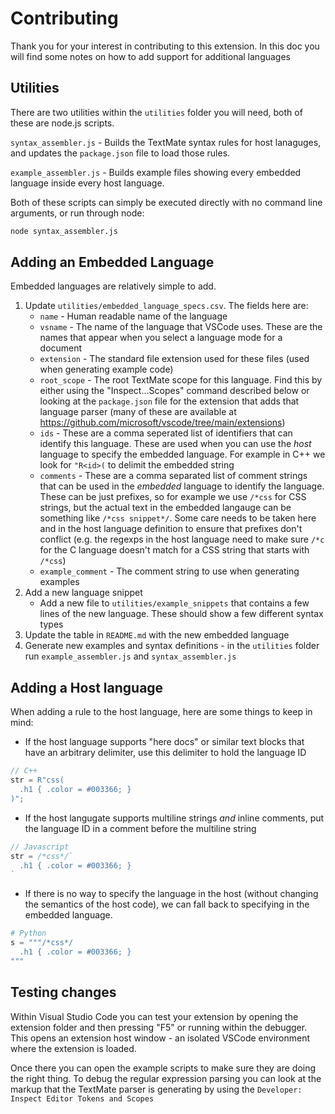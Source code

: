 # Contributing

Thank you for your interest in contributing to this extension. In this doc you will find some notes on how to add support for additional languages

## Utilities

There are two utilities within the `utilities` folder you will need, both of these are 
node.js scripts.

`syntax_assembler.js` - Builds the TextMate syntax rules for host lanaguges, and updates the `package.json` file to load those rules.

`example_assembler.js` - Builds example files showing every embedded language inside every host language.

Both of these scripts can simply be executed directly with no command line arguments, or run through node:
```sh
node syntax_assembler.js
```

## Adding an Embedded Language

Embedded languages are relatively simple to add.

1. Update `utilities/embedded_language_specs.csv`. The fields here are:
    * `name` - Human readable name of the language
    * `vsname` - The name of the language that VSCode uses. These are the names that appear when you select a language mode for a document
    * `extension` - The standard file extension used for these files (used when generating example code)
    * `root_scope` - The root TextMate scope for this language. Find this by either using the "Inspect...Scopes" command described below or looking at the `package.json` file for the extension that adds that language parser (many of these are available at https://github.com/microsoft/vscode/tree/main/extensions)
    * `ids` - These are a comma seperated list of identifiers that can identify this language. These are used when you can use the _host_ language to specify the embedded language. For example in C++ we look for `"R<id>(` to delimit the embedded string
    * `comments` - These are a comma separated list of comment strings that can be used in the _embedded_ language to identify the language. These can be just prefixes, so for example we use `/*css` for CSS strings, but the actual text in the embedded langauge can be something like `/*css snippet*/`. Some care needs to be taken here and in the host language definition to ensure that prefixes don't conflict (e.g. the regexps in the host language need to make sure `/*c` for the C language doesn't match for a CSS string that starts with `/*css`)
    * `example_comment` - The comment string to use when generating examples
2. Add a new language snippet
    * Add a new file to `utilities/example_snippets` that contains a few lines of the new language. These should show a few different syntax types
3. Update the table in `README.md` with the new embedded language
4. Generate new examples and syntax definitions - in the `utilities` folder run `example_assembler.js` and `syntax_assembler.js`

## Adding a Host language

When adding a rule to the host language, here are some things to keep in mind:

* If the host language supports "here docs" or similar text blocks that have an arbitrary delimiter, use this delimiter to hold the language ID
```c++
// C++
str = R"css(
  .h1 { .color = #003366; }
)";
```

* If the host langugate supports multiline strings _and_ inline comments, put the language ID in a comment before the multiline string
```js
// Javascript
str = /*css*/`
  .h1 { .color = #003366; }
`
```

* If there is no way to specify the language in the host (without changing the semantics of the host code), we can fall back to specifying in the embedded language.

```py
# Python
s = """/*css*/
  .h1 { .color = #003366; }
"""
```



## Testing changes

Within Visual Studio Code you can test your extension by opening the extension folder and then pressing "F5" or running within the debugger. This opens an extension host window - an isolated VSCode environment where the extension is loaded.

Once there you can open the example scripts to make sure they are doing the right thing. To debug the 
regular expression parsing you can look at the markup that the TextMate parser is generating by 
using the `Developer: Inspect Editor Tokens and Scopes` 


